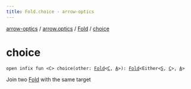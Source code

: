 ```yaml
---
title: Fold.choice - arrow-optics
---
```


[arrow-optics](../../index.html) / [arrow.optics](../index.html) / [Fold](index.html) / [choice](./choice.html)

# choice

`open infix fun <C> choice(other: `[`Fold`](index.html)`<`[`C`](choice.html#C)`, `[`A`](index.html#A)`>): `[`Fold`](index.html)`<Either<`[`S`](index.html#S)`, `[`C`](choice.html#C)`>, `[`A`](index.html#A)`>`

Join two [Fold](index.html) with the same target


